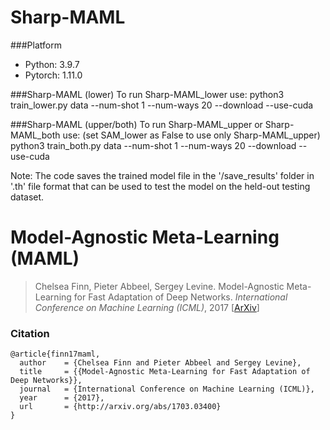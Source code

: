 # Sharp-MAML

###Platform
* Python: 3.9.7
* Pytorch: 1.11.0

###Sharp-MAML (lower)
To run Sharp-MAML_lower use:
python3 train_lower.py data --num-shot 1 --num-ways 20 --download --use-cuda

###Sharp-MAML (upper/both)
To run Sharp-MAML_upper or Sharp-MAML_both use: (set SAM_lower as False to use only Sharp-MAML_upper)
python3 train_both.py data --num-shot 1 --num-ways 20 --download --use-cuda

Note: The code saves the trained model file in the '/save_results' folder in '.th' file format that can be used to test the model on the held-out testing dataset.

# Model-Agnostic Meta-Learning (MAML)

> Chelsea Finn, Pieter Abbeel, Sergey Levine. Model-Agnostic Meta-Learning for Fast Adaptation of Deep Networks. *International Conference on Machine Learning (ICML)*, 2017 [[ArXiv](https://arxiv.org/abs/1703.03400)]

### Citation

```
@article{finn17maml,
  author    = {Chelsea Finn and Pieter Abbeel and Sergey Levine},
  title     = {{Model-Agnostic Meta-Learning for Fast Adaptation of Deep Networks}},
  journal   = {International Conference on Machine Learning (ICML)},
  year      = {2017},
  url       = {http://arxiv.org/abs/1703.03400}
}
```

